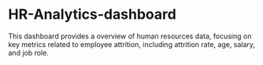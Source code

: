 # HR-Analytics-dashboard
 This dashboard provides a overview of human resources data, focusing on key metrics related to employee attrition, including attrition rate, age, salary, and job role.
